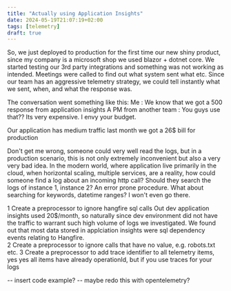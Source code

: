 ```yaml
---
title: "Actually using Application Insights"
date: 2024-05-19T21:07:19+02:00
tags: [telemetry]
draft: true
---
```


So, we just deployed to production for the first time our new shiny product, since my company is a microsoft shop we used blazor + dotnet core. We started testing our 3rd party integrations and something was not working as intended. Meetings were called to find out what system sent what etc. Since our team has an aggressive telemetry strategy, we could tell instantly what we sent, when, and what the response was.

The conversation went something like this:
Me : We know that we got a 500 response from application insights
A PM from another team : You guys use that?? Its very expensive. I envy your budget.

Our application has medium traffic last month we got a 26$ bill for production

Don't get me wrong, someone could very well read the logs, but in a production scenario, this is not only extremely inconvenient but also a very very bad idea.
 In the modern world, where application live primarily in the cloud, when horizontal scaling, multiple services, are a reality, how could someone find a log about an incoming http call? Should they search the logs of instance 1, instance 2? An error prone procedure. What about searching for keywords, datetime ranges? I won't even go there.



1 Create a preprocessor to ignore hangfire sql calls
  Out dev application insights used 20$/month, so naturally since dev environment did not have the traffic to warrant such high volume of logs
  we investigated. We found out that most data stored in applciation insights were sql dependency events relating to Hangfire.  
2 Create a preprocessor to ignore calls that have no value, e.g. robots.txt etc.
3 Create a preprocessor to add trace identifier to all telemetry items, yes yes all items have already operationId, but if you use traces for your logs

-- insert code example?
-- maybe redo this with opentelemetry?